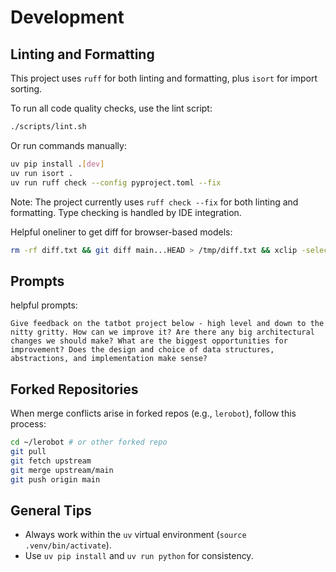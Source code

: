 # Development

## Linting and Formatting
This project uses `ruff` for both linting and formatting, plus `isort` for import sorting.

To run all code quality checks, use the lint script:
```bash
./scripts/lint.sh
```

Or run commands manually:
```bash
uv pip install .[dev]
uv run isort .
uv run ruff check --config pyproject.toml --fix
```

Note: The project currently uses `ruff check --fix` for both linting and formatting. Type checking is handled by IDE integration.

Helpful oneliner to get diff for browser-based models:
```bash
rm -rf diff.txt && git diff main...HEAD > /tmp/diff.txt && xclip -selection clipboard < /tmp/diff.txt
```

## Prompts

helpful prompts:

```
Give feedback on the tatbot project below - high level and down to the nitty gritty. How can we improve it? Are there any big architectural changes we should make? What are the biggest opportunities for improvement? Does the design and choice of data structures, abstractions, and implementation make sense?
```

## Forked Repositories
When merge conflicts arise in forked repos (e.g., `lerobot`), follow this process:
```bash
cd ~/lerobot # or other forked repo
git pull
git fetch upstream
git merge upstream/main
git push origin main
```

## General Tips
- Always work within the `uv` virtual environment (`source .venv/bin/activate`).
- Use `uv pip install` and `uv run python` for consistency.